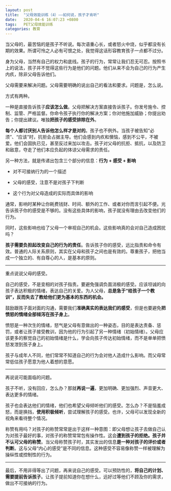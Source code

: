```yaml
---
layout: post
title:  "父母效能训练（4）——如何说，孩子才肯听"
date:   2020-04-6 16:07:23 +0800
tags:   PET父母效能训练
categories: 教育
---
```


当父母的，最苦恼的是孩子不听说。每次语重心长，或者怒火中烧，似乎都没有长期的效果。所谓可怜之人必有可恨之处，我觉得这话形容教育孩子一点都不过分。

身为父母，当然有自己的权力和底线。孩子的行为，常常让我们忍无可忍。按照书上的说法，孩子并不觉得这些行为是他们的问题。他们从来不会为自己的行为产生内疚，除非父母告诉他们。

父母需要来解决问题。父母需要明确的说出自己的看法和要求。问题是，怎么说。

方式有两种。

一种是直接告诉孩子**应该怎么做**。父母把解决方案直接告诉孩子。你发号施令、控制、监管、严格监督。你命令孩子执行你的解决方案；你对他施加威胁；你提出劝告；你提出建议。唯独**把孩子的感受排除在外**。

**每个人都讨厌别人告诉他怎么样才是对的**。孩子也不例外。当孩子被告知“必须”、“应该”时，抗拒会占据主导。他们会感到内疚和懊恼，感到不公平，不被爱。他们会固执已见，甚至反过来加以攻击。孩子对父母的抗拒、抵抗，以及防卫和敌意，夺走了他们本应负起的体谅父母需求的责任。

另一种方法，就是传递出包含三个部分的信息：**行为 + 感受 + 影响**

 + 对不可接纳行为的一个描述
  
 + 父母的感受，注意不是对孩子下判断
  
 + 这个行为对父母造成的实际而具体的影响

通常，影响时某种让你耗费钱财、时间、额外的工作、或者对你而言引起不便。光告诉孩子你的感受是不够的。没有这些具体的影响，孩子就没有理由去改变他们的行为。

同时，这些影响也给了父母一个审视自己的机会。这些影响真的会对自己造成困扰吗？

**孩子需要负担起改变自己的行为的责任**。告诉孩子你的感受，远比指责和命令有效。普通的人际关系原则，其实在父母和孩子之间也是有效的。尊重孩子，把他当成一个独立的、有自尊心的人，是基本的原则。

---
重点说说父母的感受。

自己的感受，不是变相的对孩子指责。要避免强调负面消极的感受。应该坦诚的向孩子表达积极的情绪，表达自己的关爱。为人父母，**总是急于“给孩子一个教训”，反而失去了教给他们更为基本的东西的机会。**

鼓励跟孩子面对面的沟通，需要我们**准确真实的表达我们的感受**，但是也要避免**把愤怒的情绪全部倾泻在孩子身上**。

愤怒是一种次生的情绪，怒气是父母有意做出的一种姿态，目的是表达责备、惩罚，或者让孩子接受教训，因为他的行为引起了另一种情绪（初始情绪）。父母应该更多的察觉自己的初始情绪是什么，学会向孩子传达初始情绪，而不是单单把愤怒发泄到孩子身上。

孩子与成年人不同，他们常常不知道自己的行为会对他人造成什么影响。而父母常常低估孩子愿意为他人着想的意愿。

---
再说说可能面临的问题。

孩子不听，没有回应，怎么办？那就**再说一遍**，更加明确、更加强烈、声音更大、表达更多的情绪。

孩子也会表达他们的情绪，他们也希望父母倾听他们的感受。怎么办？不是恼羞成怒，而是换挡，**使用积极倾听**，尝试理解孩子的感受。也许，父母可以发现全新的视角来看待整个情况。

称赞有用吗？对孩子的称赞常常是出于这样一种意图：即父母想让孩子去做自己认为对孩子最好的事，对孩子的称赞常常包有操作性。这会**遭到孩子的拒绝。孩子并不认可父母的称赞**。当父母称赞孩子时，其实发出的信息**是一种对孩子的评价或者判断**。这与父母“内心的感受”是不同的信息。这种感受不容易像称赞一样被理解为操纵性或控制性的行为。

---
最后，不用非得等出了问题，再来说自己的感受。可以预防性的，**将自己的计划、需要提前告诉孩子**。让孩子提前知道你在想什么，远好过等他们不顾及你的需求，做出不可接纳的行为。